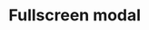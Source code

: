 # Fullscreen modal

<CodeBlock :importComponentInstanceFn="() => import('@/components/use-cases/VFullscreenExample.vue')" :importComponentRawFn="() => import('@/components/use-cases/VFullscreenExample.vue?raw')"></CodeBlock>

<CodeBlock title="VFullscreen.vue" :importComponentRawFn="() => import('@/components/use-cases/VFullscreen.vue?raw')"></CodeBlock>
